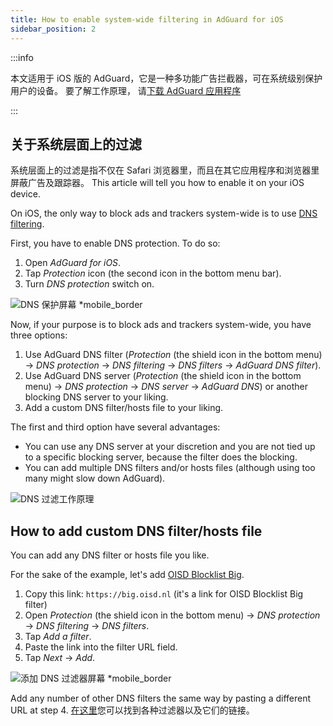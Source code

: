 ```yaml
---
title: How to enable system-wide filtering in AdGuard for iOS
sidebar_position: 2
---
```


:::info

本文适用于 iOS 版的 AdGuard，它是一种多功能广告拦截器，可在系统级别保护用户的设备。 要了解工作原理， 请[下载 AdGuard 应用程序](https://adguard.com/download.html?auto=true)

:::

## 关于系统层面上的过滤

系统层面上的过滤是指不仅在 Safari 浏览器里，而且在其它应用程序和浏览器里屏蔽广告及跟踪器。 This article will tell you how to enable it on your iOS device.

On iOS, the only way to block ads and trackers system-wide is to use [DNS filtering](https://adguard-dns.io/kb/general/dns-filtering/).

First, you have to enable DNS protection. To do so:

1. Open *AdGuard for iOS*.
2. Tap *Protection* icon (the second icon in the bottom menu bar).
3. Turn *DNS protection* switch on.

![DNS 保护屏幕 *mobile_border](https://cdn.adtidy.org/public/Adguard/Blog/ios_dns_protection.PNG)

Now, if your purpose is to block ads and trackers system-wide, you have three options:

 1. Use AdGuard DNS filter (*Protection* (the shield icon in the bottom menu) → *DNS protection* → *DNS filtering* → *DNS filters* → *AdGuard DNS filter*).
 2. Use AdGuard DNS server (*Protection* (the shield icon in the bottom menu) → *DNS protection* → *DNS server* → *AdGuard DNS*) or another blocking DNS server to your liking.
 3. Add a custom DNS filter/hosts file to your liking.

The first and third option have several advantages:

- You can use any DNS server at your discretion and you are not tied up to a specific blocking server, because the filter does the blocking.
- You can add multiple DNS filters and/or hosts files (although using too many might slow down AdGuard).

![DNS 过滤工作原理](https://cdn.adtidy.org/public/Adguard/kb/DNS_filtering/how_dns_filtering_works_en.png)

## How to add custom DNS filter/hosts file

You can add any DNS filter or hosts file you like.

For the sake of the example, let's add [OISD Blocklist Big](https://oisd.nl/).

1. Copy this link: `https://big.oisd.nl` (it's a link for OISD Blocklist Big filter)
2. Open *Protection* (the shield icon in the bottom menu) → *DNS protection* → *DNS filtering* → *DNS filters*.
3. Tap *Add a filter*.
4. Paste the link into the filter URL field.
5. Tap *Next* → *Add*.

![添加 DNS 过滤器屏幕 *mobile_border](https://cdn.adtidy.org/blog/new/ot4okIMGD236EB8905471.jpeg)

Add any number of other DNS filters the same way by pasting a different URL at step 4. [在这里](https://filterlists.com)您可以找到各种过滤器以及它们的链接。
